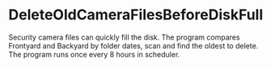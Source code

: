 # DeleteOldCameraFilesBeforeDiskFull
Security camera files can quickly fill the disk. The program compares Frontyard and Backyard by folder dates, scan and find the oldest to delete. The program runs once every 8 hours in scheduler.

